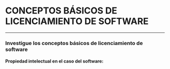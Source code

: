 # CONCEPTOS BÁSICOS DE LICENCIAMIENTO DE SOFTWARE

----

### Investigue los conceptos básicos de licenciamiento de software

#### Propiedad intelectual en el caso del software: 
